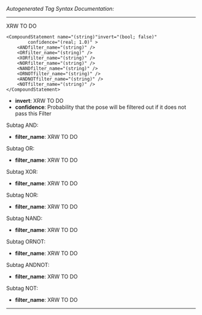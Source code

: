 _Autogenerated Tag Syntax Documentation:_

---
XRW TO DO

```
<CompoundStatement name="(string)"invert="(bool; false)"
        confidence="(real; 1.0)" >
    <ANDfilter_name="(string)" />
    <ORfilter_name="(string)" />
    <XORfilter_name="(string)" />
    <NORfilter_name="(string)" />
    <NANDfilter_name="(string)" />
    <ORNOTfilter_name="(string)" />
    <ANDNOTfilter_name="(string)" />
    <NOTfilter_name="(string)" />
</CompoundStatement>
```

-   **invert**: XRW TO DO
-   **confidence**: Probability that the pose will be filtered out if it does not pass this Filter


Subtag AND:   

-   **filter_name**: XRW TO DO

Subtag OR:   

-   **filter_name**: XRW TO DO

Subtag XOR:   

-   **filter_name**: XRW TO DO

Subtag NOR:   

-   **filter_name**: XRW TO DO

Subtag NAND:   

-   **filter_name**: XRW TO DO

Subtag ORNOT:   

-   **filter_name**: XRW TO DO

Subtag ANDNOT:   

-   **filter_name**: XRW TO DO

Subtag NOT:   

-   **filter_name**: XRW TO DO

---
